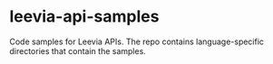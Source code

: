 # leevia-api-samples
Code samples for Leevia APIs. The repo contains language-specific directories that contain the samples.
